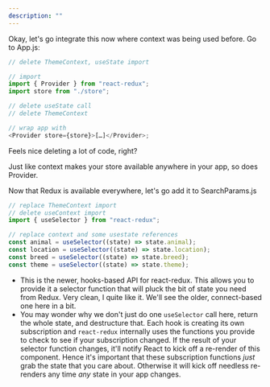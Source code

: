 ```yaml
---
description: ""
---
```


Okay, let's go integrate this now where context was being used before. Go to App.js:

```javascript
// delete ThemeContext, useState import

// import
import { Provider } from "react-redux";
import store from "./store";

// delete useState call
// delete ThemeContext

// wrap app with
<Provider store={store}>[…]</Provider>;
```

Feels nice deleting a lot of code, right?

Just like context makes your store available anywhere in your app, so does Provider.

Now that Redux is available everywhere, let's go add it to SearchParams.js

```javascript
// replace ThemeContext import
// delete useContext import
import { useSelector } from "react-redux";

// replace context and some usestate references
const animal = useSelector((state) => state.animal);
const location = useSelector((state) => state.location);
const breed = useSelector((state) => state.breed);
const theme = useSelector((state) => state.theme);
```

- This is the newer, hooks-based API for react-redux. This allows you to provide it a selector function that will pluck the bit of state you need from Redux. Very clean, I quite like it. We'll see the older, connect-based one here in a bit.
- You may wonder why we don't just do one `useSelector` call here, return the whole state, and destructure that. Each hook is creating its own subscription and `react-redux` internally uses the functions you provide to check to see if your subscription changed. If the result of your selector function changes, it'll notify React to kick off a re-render of this component. Hence it's important that these subscription functions _just_ grab the state that you care about. Otherwise it will kick off needless re-renders any time _any_ state in your app changes.

